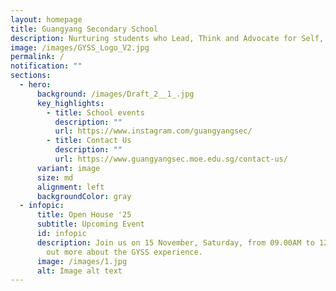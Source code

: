```yaml
---
layout: homepage
title: Guangyang Secondary School
description: Nurturing students who Lead, Think and Advocate for Self, Community and Nation.
image: /images/GYSS_Logo_V2.jpg
permalink: /
notification: ""
sections:
  - hero:
      background: /images/Draft_2__1_.jpg
      key_highlights:
        - title: School events
          description: ""
          url: https://www.instagram.com/guangyangsec/
        - title: Contact Us
          description: ""
          url: https://www.guangyangsec.moe.edu.sg/contact-us/
      variant: image
      size: md
      alignment: left
      backgroundColor: gray
  - infopic:
      title: Open House '25
      subtitle: Upcoming Event
      id: infopic
      description: Join us on 15 November, Saturday, from 09.00AM to 12.30PM to find
        out more about the GYSS experience.
      image: /images/1.jpg
      alt: Image alt text
---
```

